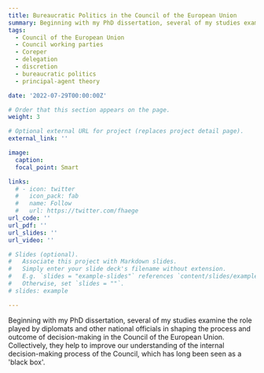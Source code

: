 ```yaml
---
title: Bureaucratic Politics in the Council of the European Union
summary: Beginning with my PhD dissertation, several of my studies examine the role played by diplomats and other national officials in shaping the process and outcome of decision-making in the Council of the European Union. Collectively, they help to improve our understanding of the internal decision-making process of the Council, which has long been seen as a 'black box'.                                                                                                                                                         
tags:
  - Council of the European Union
  - Council working parties
  - Coreper
  - delegation
  - discretion
  - bureaucratic politics
  - principal-agent theory

date: '2022-07-29T00:00:00Z'

# Order that this section appears on the page.
weight: 3

# Optional external URL for project (replaces project detail page).
external_link: ''

image:
  caption: 
  focal_point: Smart

links:
  # - icon: twitter
  #   icon_pack: fab
  #   name: Follow
  #   url: https://twitter.com/fhaege
url_code: ''
url_pdf: ''
url_slides: ''
url_video: ''

# Slides (optional).
#   Associate this project with Markdown slides.
#   Simply enter your slide deck's filename without extension.
#   E.g. `slides = "example-slides"` references `content/slides/example-slides.md`.
#   Otherwise, set `slides = ""`.
# slides: example

---
```


Beginning with my PhD dissertation, several of my studies examine the role played by diplomats and other national officials in shaping the process and outcome of decision-making in the Council of the European Union. Collectively, they help to improve our understanding of the internal decision-making process of the Council, which has long been seen as a 'black box'.
